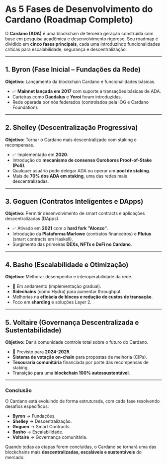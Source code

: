 
# **As 5 Fases de Desenvolvimento do Cardano (Roadmap Completo)**  

O **Cardano (ADA)** é uma blockchain de terceira geração construída com base em pesquisa acadêmica e desenvolvimento rigoroso. Seu roadmap é dividido em **cinco fases principais**, cada uma introduzindo funcionalidades críticas para escalabilidade, segurança e descentralização.  

---

## **1. Byron (Fase Inicial – Fundações da Rede)**  
**Objetivo:** Lançamento da blockchain Cardano e funcionalidades básicas.  
- ✅ **Mainnet lançada em 2017** com suporte a transações básicas de ADA.  
- Carteiras como **Daedalus** e **Yoroi** foram introduzidas.  
- Rede operada por nós federados (controlados pela IOG e Cardano Foundation).  

---

## **2. Shelley (Descentralização Progressiva)**  
**Objetivo:** Tornar o Cardano mais descentralizado com staking e recompensas.  
- ✅ Implementado em **2020**.  
- Introdução do **mecanismo de consenso Ouroboros Proof-of-Stake (PoS)**.  
- Qualquer usuário pode delegar ADA ou operar um **pool de staking**.  
- Mais de **70% dos ADA em staking**, uma das redes mais descentralizadas.  

---

## **3. Goguen (Contratos Inteligentes e DApps)**  
**Objetivo:** Permitir desenvolvimento de smart contracts e aplicações descentralizadas (DApps).  
- ✅ Ativado em **2021** com o **hard fork "Alonzo"**.  
- Introdução da **Plataforma Marlowe** (contratos financeiros) e **Plutus** (smart contracts em Haskell).  
- Surgimento das primeiras **DEXs, NFTs e DeFi no Cardano**.  

---

## **4. Basho (Escalabilidade e Otimização)**  
**Objetivo:** Melhorar desempenho e interoperabilidade da rede.  
- 🚧 Em andamento (implementação gradual).  
- **Sidechains** (como Hydra) para aumentar throughput.  
- Melhorias na **eficácia de blocos e redução de custos de transação**.  
- Foco em **sharding** e soluções Layer 2.  

---

## **5. Voltaire (Governança Descentralizada e Sustentabilidade)**  
**Objetivo:** Dar à comunidade controle total sobre o futuro do Cardano.  
- 🚧 Previsto para **2024-2025**.  
- **Sistema de votação on-chain** para propostas de melhoria (CIPs).  
- **Tesouraria comunitária** financiada por parte das recompensas de staking.  
- Transição para uma **blockchain 100% autossustentável**.  

---

### **Conclusão**  
O Cardano está evoluindo de forma estruturada, com cada fase resolvendo desafios específicos:  
- **Byron** → Fundações.  
- **Shelley** → Descentralização.  
- **Goguen** → Smart Contracts.  
- **Basho** → Escalabilidade.  
- **Voltaire** → Governança comunitária.  

Quando todas as etapas forem concluídas, o Cardano se tornará uma das blockchains mais **descentralizadas, escaláveis e sustentáveis** do mercado.  